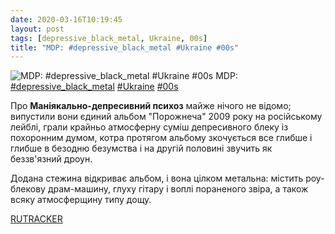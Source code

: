 ```yaml
---
date: 2020-03-16T10:19:45
layout: post
tags: [depressive_black_metal, Ukraine, 00s]
title: "MDP: #depressive_black_metal #Ukraine #00s"
---
```

![MDP: #depressive_black_metal #Ukraine #00s](/assets/photos/photo_922@16-03-2020_10-19-45.jpg)
MDP: [#depressive_black_metal](/tags/#depressive_black_metal) [#Ukraine](/tags/#Ukraine) [#00s](/tags/#00s)

Про **Маніякально-депресивний психоз** майже нічого не відомо; випустили вони єдиний альбом &quot;Порожнеча&quot; 2009 року на російському лейблі, грали крайньо атмосферну суміш депресивного блеку із похоронним думом, котра протягом альбому зкочується все глибше і глибше в безодню безумства і на другій половині звучить як беззв&#39;язний дроун.

Додана стежина відкриває альбом, і вона цілком метальна: містить роу-блекову драм-машину, глуху гітару і воплі пораненого звіра, а також всяку атмосферщину типу дощу.

[RUTRACKER](https://rutracker.org/forum/viewtopic.php?t=4415191)